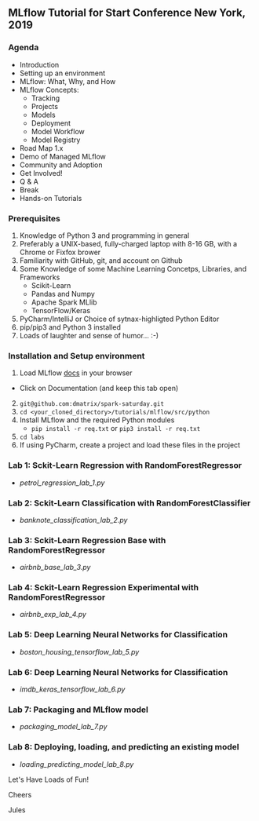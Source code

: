 
## MLflow Tutorial for Start Conference New York, 2019

### Agenda
 * Introduction
 * Setting up an environment
 * MLflow: What, Why, and How
  * MLflow Concepts: 
    * Tracking
    * Projects
    * Models
    * Deployment
    * Model Workflow
    * Model Registry
  * Road Map 1.x
  * Demo of Managed MLflow
  * Community and Adoption
  * Get Involved!
 * Q & A
 * Break
 * Hands-on Tutorials
 
### Prerequisites 
1. Knowledge of Python 3 and programming in general
2. Preferably a UNIX-based, fully-charged laptop with 8-16 GB, with a Chrome or Fixfox brower
3. Familiarity with GitHub, git, and account on Github
4. Some Knowledge of some Machine Learning Concetps, Libraries, and Frameworks 
     * Scikit-Learn
     * Pandas and Numpy
     * Apache Spark MLlib
     * TensorFlow/Keras
5. PyCharm/IntelliJ or Choice of sytnax-highligted Python Editor
6. pip/pip3 and Python 3 installed
7. Loads of laughter and sense of humor... :-)

### Installation and Setup environment

1. Load MLflow [docs](https://mlflow.org) in your browser
 * Click on Documentation (and keep this tab open)
2. `git@github.com:dmatrix/spark-saturday.git`
3. `cd <your_cloned_directory>/tutorials/mlflow/src/python`
4. Install MLflow and the required Python modules 
    * `pip install -r req.txt` or `pip3 install -r req.txt`
5. `cd labs`
6. If using PyCharm, create a project and load these files in the project

### Lab 1: Sckit-Learn Regression with RandomForestRegressor 
 * _petrol_regression_lab_1.py_
### Lab 2: Sckit-Learn Classification with RandomForestClassifier
 * _banknote_classification_lab_2.py_
### Lab 3: Sckit-Learn Regression Base with RandomForestRegressor 
 * _airbnb_base_lab_3.py_
### Lab 4: Sckit-Learn Regression Experimental with RandomForestRegressor 
 * _airbnb_exp_lab_4.py_
### Lab 5: Deep Learning Neural Networks for Classification
* _boston_housing_tensorflow_lab_5.py_
### Lab 6: Deep Learning Neural Networks for Classification
* _imdb_keras_tensorflow_lab_6.py_
### Lab 7: Packaging and MLflow model
* _packaging_model_lab_7.py_
### Lab 8: Deploying, loading, and predicting an existing model 
* _loading_predicting_model_lab_8.py_

Let's Have Loads of Fun!

Cheers

Jules
